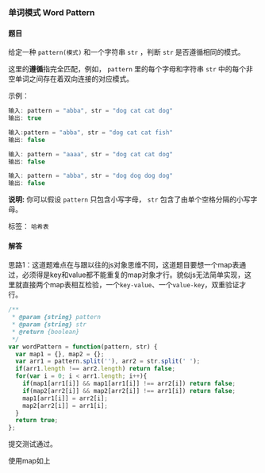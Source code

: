 ### 单词模式 Word Pattern 

#### 题目

给定一种 `pattern(模式)` 和一个字符串 `str` ，判断 `str` 是否遵循相同的模式。

这里的**遵循**指完全匹配，例如， `pattern` 里的每个字母和字符串 `str` 中的每个非空单词之间存在着双向连接的对应模式。

示例：

```javascript
输入: pattern = "abba", str = "dog cat cat dog"
输出: true

输入:pattern = "abba", str = "dog cat cat fish"
输出: false

输入: pattern = "aaaa", str = "dog cat cat dog"
输出: false

输入: pattern = "abba", str = "dog dog dog dog"
输出: false
```

**说明:** 你可以假设 `pattern` 只包含小写字母， `str` 包含了由单个空格分隔的小写字母。     

标签： `哈希表`

#### 解答

思路1：这道题难点在与跟以往的js对象思维不同，这道题目要想一个map表通过，必须得是key和value都不能重复的map对象才行。貌似js无法简单实现，这里就直接两个map表相互检验，一个`key-value`、一个`value-key`，双重验证才行。

```javascript
/**
 * @param {string} pattern
 * @param {string} str
 * @return {boolean}
 */
var wordPattern = function(pattern, str) {
  var map1 = {}, map2 = {};
  var arr1 = pattern.split(''), arr2 = str.split(' ');
  if(arr1.length !== arr2.length) return false;
  for(var i = 0; i < arr1.length; i++){
    if(map1[arr1[i]] && map1[arr1[i]] !== arr2[i]) return false;
    if(map2[arr2[i]] && map2[arr2[i]] !== arr1[i]) return false;
    map1[arr1[i]] = arr2[i];
    map2[arr2[i]] = arr1[i];
  }
  return true;
};
```

提交测试通过。



使用map如上



